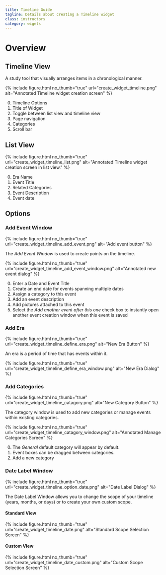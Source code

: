 ```yaml
---
title: Timeline Guide
tagline: Details about creating a Timeline widget
class: instructors
category: wigets
---
```

# Overview

## Timeline View

A study tool that visually arranges items in a chronological manner.

{% include figure.html
	no_thumb="true"
	url="create_widget_timeline.png"
	alt="Annotated Timeline widget creation screen"
%}

0. Timeline Options
0. Title of Widget
0. Toggle between list view and timeline view
0. Page navigation
0. Categories
0. Scroll bar

## List View

{% include figure.html
	no_thumb="true"
	url="create_widget_timeline_list.png"
	alt="Annotated Timeline widget creation screen in list view."
%}


0. Era Name
0. Event Title
0. Related Categories
0. Event Description
0. Event date

## Options

### Add Event Window

{% include figure.html
	no_thumb="true"
	url="create_widget_timeline_add_event.png"
	alt="Add event button"
%}

The *Add Event Window* is used to create points on the timeline.


{% include figure.html
	no_thumb="true"
	url="create_widget_timeline_add_event_window.png"
	alt="Annotated new event dialog"
%}

0. Enter a Date and Event Title
0. Create an end date for events spanning multiple dates
0. Assign a category to this event
0. Add an event description
0. Add pictures attached to this event
0. Select the *Add another event after this one* check box to instantly open another event creation window when this event is saved

### Add Era

{% include figure.html
	no_thumb="true"
	url="create_widget_timeline_define_era.png"
	alt="New Era Button"
%}

An era is a period of time that has events within it.

{% include figure.html
	no_thumb="true"
	url="create_widget_timeline_define_era_window.png"
	alt="New Era Dialog"
%}

### Add Categories

{% include figure.html
	no_thumb="true"
	url="create_widget_timeline_catagory.png"
	alt="New Category Button"
%}

The category window is used to add new categories or manage events within existing categories.

{% include figure.html
	no_thumb="true"
	url="create_widget_timeline_catagory_window.png"
	alt="Annotated Manage Categories Screen"
%}

0. The *General* default category will appear by default.
0. Event boxes can be dragged between categories.
0. Add a new category

### Date Label Window

{% include figure.html
	no_thumb="true"
	url="create_widget_timeline_option_date.png"
	alt="Date Label Dialog"
%}

The Date Label Window allows you to change the scope of your timeline (years, months, or days) or to create your own custom scope.

#### Standard View

{% include figure.html
	no_thumb="true"
	url="create_widget_timeline_date.png"
	alt="Standard Scope Selection Screen"
%}

#### Custom View

{% include figure.html
	no_thumb="true"
	url="create_widget_timeline_date_custom.png"
	alt="Custom Scope Selection Screen"
%}

